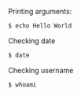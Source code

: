 Printing arguments:

```bash
$ echo Hello World
```

Checking date

```bash
$ date
```

Checking username

```bash
$ whoami
```